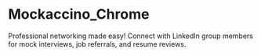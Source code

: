 # Mockaccino_Chrome
Professional networking made easy! Connect with LinkedIn group members for mock interviews, job referrals, and resume reviews.
